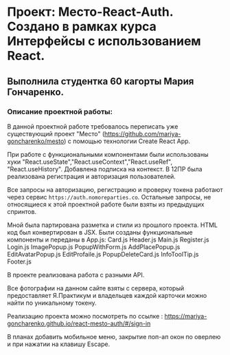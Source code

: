 # Проект: Место-React-Auth. Создано в рамках курса Интерфейсы с использованием React.

## Выполнила студентка 60 кагорты Мария Гончаренко.

### Описание проектной работы:

В данной проектной работе требовалось переписать уже существующий проект "Место" (https://github.com/mariya-goncharenko/mesto) с помощью технологии Create React App.

При работе с функциональными компонентами были использованы хуки "React.useState","React.useContext","React.useRef", "React.useHistory".
Добавлена подписка на контекст. В 12ПР была реализована регистрация и авторизация пользователей.

Все запросы на авторизацию, регистрацию и проверку токена работают через сервис `https://auth.nomoreparties.co`. Остальные запросы, не относящиеся к этой проектной работе были взяты из предыдущих спринтов.

Мной была партирована разметка и стили из прошлого проекта. HTML код был конвертирован в JSX.
Были созданы функциональные компоненты и переданы в App.js:
Card.js
Header.js
Main.js
Register.js
Login.js
ImagePopup.js
PopupWithForm.js
AddPlacePopup.js
EditAvatarPopup.js
EditProfaile.js
PopupDeleteCard.js
InfoToolTip.js
Footer.js

В проекте реализована работа с разными API. 

Все фотографии на данном сайте взяты с сервера, который предоставляет Я.Практикум и владельцев каждой карточки можно найти по уникальному токену.

Реализацию проекта можно посмотреть по ссылке : https://mariya-goncharenko.github.io/react-mesto-auth/#/sign-in

В планах добавить мобильное меню, закрытие поп-ап окон по оверлею и при нажатии на клавишу Escape.